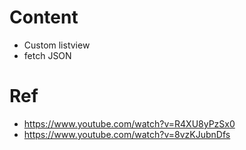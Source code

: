 # Content
- Custom listview
- fetch JSON

# Ref
- https://www.youtube.com/watch?v=R4XU8yPzSx0 
- https://www.youtube.com/watch?v=8vzKJubnDfs
